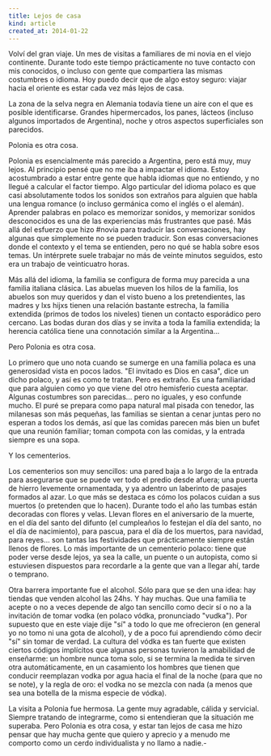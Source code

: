 ```yaml
---
title: Lejos de casa
kind: article
created_at: 2014-01-22
---
```

Volví del gran viaje. Un mes de visitas a familiares de mi novia en el viejo continente. Durante todo este tiempo prácticamente no tuve contacto con mis conocidos, o incluso con gente que compartiera las mismas costumbres o idioma. Hoy puedo decir que de algo estoy seguro: viajar hacia el oriente es estar cada vez más lejos de casa.

<!-- more -->

La zona de la selva negra en Alemania todavía tiene un aire con el que es posible identificarse. Grandes hipermercados, los panes, lácteos (incluso algunos importados de Argentina), noche y otros aspectos superficiales son parecidos.

Polonia es otra cosa.

Polonia es esencialmente más parecido a Argentina, pero está muy, muy lejos. Al principio pensé que no me iba a impactar el idioma. Estoy acostumbrado a estar entre gente que habla idiomas que no entiendo, y no llegué a calcular el factor tiempo. Algo particular del idioma polaco es que casi absolutamente todos los sonidos son extraños para alguien que habla una lengua romance (o incluso germánica como el inglés o el alemán). Aprender palabras en polaco es memorizar sonidos, y memorizar sonidos desconocidos es una de las experiencias más frustrantes que pasé. Más allá del esfuerzo que hizo #novia para traducir las conversaciones, hay algunas que simplemente no se pueden traducir. Son esas conversaciones donde el contexto y el tema se entienden, pero no qué se habla sobre esos temas. Un intérprete suele trabajar no más de veinte minutos seguidos, esto era un trabajo de veinticuatro horas.

Más allá del idioma, la familia se configura de forma muy parecida a una familia italiana clásica. Las abuelas mueven los hilos de la familia, los abuelos son muy queridos y dan el visto bueno a los pretendientes, las madres y lxs hijxs tienen una relación bastante estrecha, la familia extendida (primos de todos los niveles) tienen un contacto esporádico pero cercano. Las bodas duran dos días y se invita a toda la familia extendida; la herencia católica tiene una connotación similar a la Argentina...

Pero Polonia es otra cosa.

Lo primero que uno nota cuando se sumerge en una familia polaca es una generosidad vista en pocos lados. "El invitado es Dios en casa", dice un dicho polaco, y así es como te tratan. Pero es extraño. Es una familiaridad que para alguien como yo que viene del otro hemisferio cuesta aceptar. Algunas costumbres son parecidas... pero no iguales, y eso confunde mucho. El puré se prepara como papa natural mal pisada con tenedor, las milanesas son más pequeñas, las familias se sientan a cenar juntas pero no esperan a todos los demás, así que las comidas parecen más bien un bufet que una reunión familiar; toman compota con las comidas, y la entrada siempre es una sopa.

Y los cementerios.

Los cementerios son muy sencillos: una pared baja a lo largo de la entrada para asegurarse que se puede ver todo el predio desde afuera; una puerta de hierro levemente ornamentada, y ya adentro un laberinto de pasajes formados al azar. Lo que más se destaca es cómo los polacos cuidan a sus muertos (o pretenden que lo hacen). Durante todo el año las tumbas están decoradas con flores y velas. Llevan flores en el aniversario de la muerte, en el día del santo del difunto (el cumpleaños lo festejan el día del santo, no el día de nacimiento), para pascua, para el día de los muertos, para navidad, para reyes... son tantas las festividades que prácticamente siempre están llenos de flores. Lo más importante de un cementerio polaco: tiene que poder verse desde lejos, ya sea la calle, un puente o un autopista, como si estuviesen dispuestos para recordarle a la gente que van a llegar ahí, tarde o temprano.

Otra barrera importante fue el alcohol. Sólo para que se den una idea: hay tiendas que venden alcohol las 24hs. Y hay muchas. Que una familia te acepte o no a veces depende de algo tan sencillo como decir sí o no a la invitación de tomar vodka (en polaco vódka, pronunciado "vudka"). Por supuesto que en este viaje dije "sí" a todo lo que me ofrecieron (en general yo no tomo ni una gota de alcohol), y de a poco fui aprendiendo cómo decir "sí" sin tomar de verdad. La cultura del vódka es tan fuerte que existen ciertos códigos implícitos que algunas personas tuvieron la amabilidad de enseñarme: un hombre nunca toma solo, si se termina la medida te sirven otra automáticamente, en un casamiento los hombres que tienen que conducir reemplazan vodka por agua hacia el final de la noche (para que no se note), y la regla de oro: el vodka no se mezcla con nada (a menos que sea una botella de la misma especie de vódka).

La visita a Polonia fue hermosa. La gente muy agradable, cálida y servicial. Siempre tratando de integrarme, como si entendieran que la situación me superaba. Pero Polonia es otra cosa, y estar tan lejos de casa me hizo pensar que hay mucha gente que quiero y aprecio y a menudo me comporto como un cerdo individualista y no llamo a nadie.-

